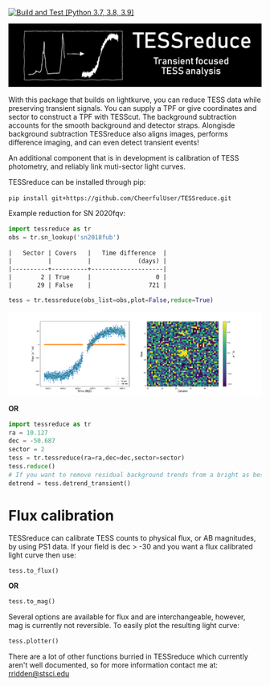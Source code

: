 [![Build and Test [Python 3.7, 3.8, 3.9]](https://github.com/CheerfulUser/TESSreduce/actions/workflows/build.yml/badge.svg)](https://github.com/CheerfulUser/TESSreduce/actions/workflows/build.yml)

![plot](./figs/header.png)

With this package that builds on lightkurve, you can reduce TESS data while preserving transient signals. You can supply a TPF or give coordinates and sector to construct a TPF with TESScut. The background subtraction accounts for the smooth background and
detector straps. Alongisde background subtraction TESSreduce also aligns images, performs difference imaging, and can even detect transient events! 

An additional component that is in development is calibration of TESS photometry, and reliably link muti-sector light curves.

TESSreduce can be installed through pip:

`pip install git+https://github.com/CheerfulUser/TESSreduce.git`

Example reduction for SN 2020fqv:
```python
import tessreduce as tr
obs = tr.sn_lookup('sn2018fub')
```
```
|   Sector | Covers   |   Time difference  |
|          |          |             (days) |
|----------+----------+--------------------|
|        2 | True     |                  0 |
|       29 | False    |                721 |
```

```python
tess = tr.tessreduce(obs_list=obs,plot=False,reduce=True)
```
![plot](./figs/fub.png)

**OR**
```python
import tessreduce as tr
ra = 10.127
dec = -50.687
sector = 2
tess = tr.tessreduce(ra=ra,dec=dec,sector=sector)
tess.reduce()
# If you want to remove residual background trends from a bright as best as possible
detrend = tess.detrend_transient()
```


# Flux calibration

TESSreduce can calibrate TESS counts to physical flux, or AB magnitudes, by using PS1 data. If your field is dec > -30 and you want a flux calibrated light curve then use:
```python
tess.to_flux()
```
**OR**
```python
tess.to_mag()
```
Several options are available for flux and are interchangeable, however, mag is currently not reversible. To easily plot the resulting light curve:
```python
tess.plotter()
```


There are a lot of other functions burried in TESSreduce which currently aren't well documented, so for more information contact me at: rridden@stsci.edu
